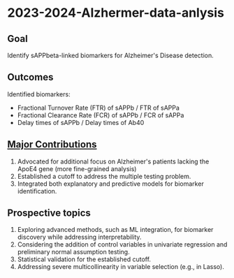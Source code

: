 # 2023-2024-Alzhermer-data-anlysis

## Goal
Identify sAPPbeta-linked biomarkers for Alzheimer's Disease detection.

## Outcomes

Identified biomarkers:
- Fractional Turnover Rate (FTR) of sAPPb / FTR of sAPPa
- Fractional Clearance Rate (FCR) of sAPPb / FCR of sAPPa
- Delay times of sAPPb / Delay times of Ab40


## [Major Contributions](major-contributions.md)

1. Advocated for additional focus on Alzheimer's patients lacking the ApoE4 gene (more fine-grained analysis)
2. Established a cutoff to address the multiple testing problem.
3. Integrated both explanatory and predictive models for biomarker identification.

## Prospective topics

1. Exploring advanced methods, such as ML integration, for biomarker discovery while addressing interpretability.
2. Considering the addition of control variables in univariate regression and preliminary normal assumption testing.
3. Statistical validation for the established cutoff.
4. Addressing severe multicollinearity in variable selection (e.g., in Lasso).

   

